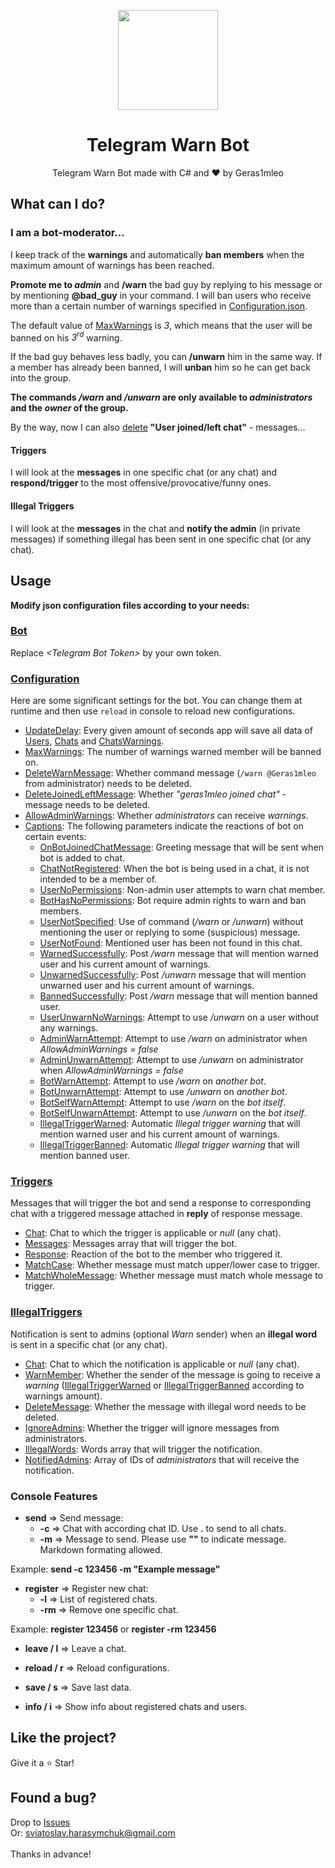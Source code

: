 <p align="center">
  <img width="160" src="https://user-images.githubusercontent.com/67554762/171271199-bde4b277-b109-4aa4-ae6c-00546d844847.png">
</p>
<h1 align="center">Telegram Warn Bot</h1>
<p align="center">
  Telegram Warn Bot made with C# and &hearts; by Geras1mleo
</p>

## What can I do?
### I am a bot-moderator...
I keep track of the **warnings** and automatically **ban members** when the maximum amount of warnings has been reached.

**Promote me to _admin_** and **/warn** the bad guy by replying to his message or by mentioning **@bad_guy** in your command.
I will ban users who receive more than a certain number of warnings specified in [Configuration.json](TelegramWarnBot/Configuration/Configuration.json#L3).

The default value of [MaxWarnings](TelegramWarnBot/Configuration/Configuration.json#L3) is *3*, which means that the user will be banned on his *3<sup>rd</sup>* warning.

If the bad guy behaves less badly, you can **/unwarn** him in the same way. If a member has already been banned, I will **unban** him so he can get back into the group.

**The commands _/warn_ and _/unwarn_ are only available to _administrators_ and the _owner_ of the group.**

By the way, now I can also [delete](TelegramWarnBot/Configuration/Configuration.json#L5) **"User joined/left chat"** - messages...

#### Triggers
I will look at the **messages** in one specific chat (or any chat) and **respond/trigger** to the most offensive/provocative/funny ones.

#### Illegal Triggers
I will look at the **messages** in the chat and **notify the admin** (in private messages) if something illegal has been sent in one specific chat (or any chat).

## Usage

**Modify json configuration files according to your needs:**

### [Bot](TelegramWarnBot/Bot.json)

Replace *\<Telegram Bot Token\>* by your own token.

### [Configuration](TelegramWarnBot/Configuration/Configuration.json)

Here are some significant settings for the bot.
You can change them at runtime and then use `reload` in console to reload new configurations.

- [UpdateDelay](TelegramWarnBot/Configuration/Configuration.json#L2): Every given amount of seconds app will save all data of [Users](TelegramWarnBot/Data/Users.json), [Chats](TelegramWarnBot/Data/Chats.json) and [ChatsWarnings](TelegramWarnBot/Data/ChatsWarnings.json).
- [MaxWarnings](TelegramWarnBot/Configuration/Configuration.json#L3): The number of warnings warned member will be banned on.
- [DeleteWarnMessage](TelegramWarnBot/Configuration/Configuration.json#L4): Whether command message (`/warn @Geras1mleo` from administrator) needs to be deleted.
- [DeleteJoinedLeftMessage](TelegramWarnBot/Configuration/Configuration.json#L5): Whether *"geras1mleo joined chat"* - message needs to be deleted.
- [AllowAdminWarnings](TelegramWarnBot/Configuration/Configuration.json#L6): Whether *administrators* can receive *warnings*. 
- [Captions](TelegramWarnBot/Configuration/Configuration.json#L7): The following parameters indicate the reactions of bot on certain events:
  - [OnBotJoinedChatMessage](TelegramWarnBot/Configuration/Configuration.json#L8): Greeting message that will be sent when bot is added to chat.
  - [ChatNotRegistered](TelegramWarnBot/Configuration/Configuration.json#L9): When the bot is being used in a chat, it is not intended to be a member of.
  - [UserNoPermissions](TelegramWarnBot/Configuration/Configuration.json#L10): Non-admin user attempts to warn chat member.
  - [BotHasNoPermissions](TelegramWarnBot/Configuration/Configuration.json#L11): Bot require admin rights to warn and ban members.
  - [UserNotSpecified](TelegramWarnBot/Configuration/Configuration.json#L12): Use of command (*/warn* or */unwarn*) without mentioning the user or replying to some (suspicious) message.
  - [UserNotFound](TelegramWarnBot/Configuration/Configuration.json#L13): Mentioned user has been not found in this chat.
  - [WarnedSuccessfully](TelegramWarnBot/Configuration/Configuration.json#L14): Post */warn* message that will mention warned user and his current amount of warnings.
  - [UnwarnedSuccessfully](TelegramWarnBot/Configuration/Configuration.json#L15): Post */unwarn* message that will mention unwarned user and his current amount of warnings.
  - [BannedSuccessfully](TelegramWarnBot/Configuration/Configuration.json#L16): Post */warn* message that will mention banned user.
  - [UserUnwarnNoWarnings](TelegramWarnBot/Configuration/Configuration.json#L17): Attempt to use */unwarn* on a user without any warnings.
  - [AdminWarnAttempt](TelegramWarnBot/Configuration/Configuration.json#L18): Attempt to use */warn* on administrator when *AllowAdminWarnings = false*
  - [AdminUnwarnAttempt](TelegramWarnBot/Configuration/Configuration.json#L19): Attempt to use */unwarn* on administrator when *AllowAdminWarnings = false*
  - [BotWarnAttempt](TelegramWarnBot/Configuration/Configuration.json#L20): Attempt to use */warn* on *another bot*.
  - [BotUnwarnAttempt](TelegramWarnBot/Configuration/Configuration.json#L21): Attempt to use */unwarn* on *another bot*.
  - [BotSelfWarnAttempt](TelegramWarnBot/Configuration/Configuration.json#L22): Attempt to use */warn* on the *bot itself*.
  - [BotSelfUnwarnAttempt](TelegramWarnBot/Configuration/Configuration.json#L23): Attempt to use */unwarn* on the *bot itself*.
  - [IllegalTriggerWarned](TelegramWarnBot/Configuration/Configuration.json#L24): Automatic *Illegal trigger warning* that will mention warned user and his current amount of warnings.
  - [IllegalTriggerBanned](TelegramWarnBot/Configuration/Configuration.json#L25): Automatic *Illegal trigger warning* that will mention banned user.

### [Triggers](TelegramWarnBot/Configuration/Triggers.json)

Messages that will trigger the bot and send a response to corresponding chat with a triggered message attached in **reply** of response message.

- [Chat](TelegramWarnBot/Configuration/Triggers.json#L3): Chat to which the trigger is applicable or *null* (any chat).
- [Messages](TelegramWarnBot/Configuration/Triggers.json#L4): Messages array that will trigger the bot.
- [Response](TelegramWarnBot/Configuration/Triggers.json#L5): Reaction of the bot to the member who triggered it.
- [MatchCase](TelegramWarnBot/Configuration/Triggers.json#L6): Whether message must match upper/lower case to trigger.
- [MatchWholeMessage](TelegramWarnBot/Configuration/Triggers.json#L7): Whether message must match whole message to trigger.

### [IllegalTriggers](TelegramWarnBot/Configuration/IllegalTriggers.json#L48)

Notification is sent to admins (optional *Warn* sender) when an **illegal word** is sent in a specific chat (or any chat).

- [Chat](TelegramWarnBot/Configuration/IllegalTriggers.json#L3): Chat to which the notification is applicable or *null* (any chat).
- [WarnMember](TelegramWarnBot/Configuration/IllegalTriggers.json#L4): Whether the sender of the message is going to receive a *warning* ([IllegalTriggerWarned](TelegramWarnBot/Configuration/Configuration.json#L22) or [IllegalTriggerBanned](TelegramWarnBot/Configuration/Configuration.json#L23) according to warnings amount).
- [DeleteMessage](TelegramWarnBot/Configuration/IllegalTriggers.json#L5): Whether the message with illegal word needs to be deleted.
- [IgnoreAdmins](TelegramWarnBot/Configuration/IllegalTriggers.json#L6): Whether the trigger will ignore messages from administrators.
- [IllegalWords](TelegramWarnBot/Configuration/IllegalTriggers.json#L7): Words array that will trigger the notification.
- [NotifiedAdmins](TelegramWarnBot/Configuration/IllegalTriggers.json#L8): Array of IDs of *administrators* that will receive the notification.

### Console Features

- **send** => Send message:
  - **-c** => Chat with according chat ID. Use **.** to send to all chats.
  - **-m** => Message to send. Please use **""** to indicate message. Markdown formating allowed.

Example: **send -c 123456 -m "Example message"**

- **register** => Register new chat:
  - **-l** => List of registered chats.
  - **-rm** => Remove one specific chat.

Example: **register 123456** or **register -rm 123456**

- **leave / l** => Leave a chat.

- **reload / r** => Reload configurations.

- **save / s** => Save last data.

- **info / i**  => Show info about registered chats and users.

## Like the project?

Give it a :star: Star!

## Found a bug?

Drop to <a href="https://github.com/Geras1mleo/TelegramWarnBot/issues">Issues</a><br/>
Or: sviatoslav.harasymchuk@gmail.com<br/>
<br/>
Thanks in advance!
